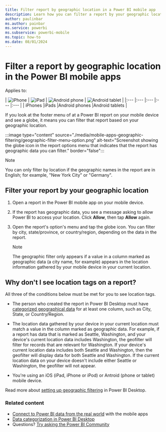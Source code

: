 ```yaml
---
title: Filter report by geographic location in a Power BI mobile app
description: Learn how you can filter a report by your geographic location in the Microsoft Power BI mobile apps, if the report owner set geographic tags.
author: paulinbar
ms.author: painbar
ms.service: powerbi
ms.subservice: powerbi-mobile
ms.topic: how-to
ms.date: 08/01/2024
---
```

# Filter a report by geographic location in the Power BI mobile apps
Applies to:

| ![iPhone](./media/mobile-apps-geographic-filtering/iphone-logo-50-px.png) | ![iPad](./media/mobile-apps-geographic-filtering/ipad-logo-50-px.png) | ![Android phone](./media/mobile-apps-geographic-filtering/android-phone-logo-50-px.png) | ![Android tablet](./media/mobile-apps-view-dashboard/android-tablet-logo-50-px.png) |
|:--- |:--- |:--- |:--- |:--- |
| iPhones |iPads |Android phones |Android tablets |

If you look at the footer menu of at a Power BI report on your mobile device and see a globe, it means you can filter that report based on your geographic location.

:::image type="content" source="./media/mobile-apps-geographic-filtering/geographic-filter-menu-option.png" alt-text="Screenshot showing the globe icon in the report options menu that indicates that the report has geographic data you can filter." border="false":::

> [!NOTE]
> You can only filter by location if the geographic names in the report are in English; for example, "New York City" or "Germany".

## Filter your report by your geographic location

1. Open a report in the Power BI mobile app on your mobile device.

1. If the report has geographic data, you see a message asking to allow Power BI to access your location. Click **Allow**, then tap **Allow** again.

1. Open the report's option's menu and tap the globe icon. You can filter by city, state/province, or country/region, depending on the data in the report.

    > [!NOTE]
    > The geographic filter only appears if a value in a column marked as geographic data (a city name, for example) appears in the location information gathered by your mobile device in your current location.

## Why don't I see location tags on a report?

All three of the conditions below must be met for you to see location tags.

* The person who created the report in Power BI Desktop must have [categorized geographical data](../../transform-model/desktop-mobile-geofiltering.md) for at least one column, such as City, State, or Country/Region.

* The location data gathered by your device in your current location must match a value in the column marked as geographic data. For example, if a report has data that is marked as Seattle, Washington, and your device's current location data includes Washington, the geofilter will filter for records that are relevant for Washington. If your device's current location data includes both Seattle and Washington, then the geofilter will display data for both Seattle and Washington. If the current location data on your device doesn't include either Seattle or Washington, the geofilter will not appear.

* You're using an iOS (iPad, iPhone or iPod) or Antroid (phone or tablet) mobile device.

Read more about [setting up geographic filtering](../../transform-model/desktop-mobile-geofiltering.md) in Power BI Desktop.

### Related content

* [Connect to Power BI data from the real world](mobile-apps-data-in-real-world-context.md) with the mobile apps
* [Data categorization in Power BI Desktop](../../transform-model/desktop-data-categorization.md) 
* Questions? [Try asking the Power BI Community](https://community.powerbi.com/)